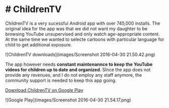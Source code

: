 # # ChildrenTV

ChildrenTV is a very sucessful Android app with over 745,000 installs. The original idea for the app was that we did not want my daughter to be browsing YouTube unsupervised and only watch age-appropriate content. At the same time we wanted to selecte cartoons with particular language for child to get additional exposure. 

![ChildrenTV downloads](images/Screenshot 2016-04-30 21.50.42.png)

The app however needs **constant maintenannce to keep the YouTube videos for children up to date and organized**. SInce the app does not provide any revenues, and I do not employ any staff anymore, the community support is needed to keep this app going.

[Download ChildrenTV on Google Play](https://play.google.com/store/apps/details?id=com.chicagoandroid.childrentv)

![Google Play](images/Screenshot 2016-04-30 21.54.17.png)